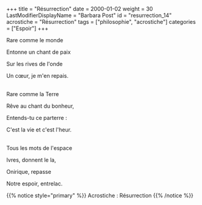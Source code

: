 +++
title = "Résurrection"
date = 2000-01-02
weight = 30
LastModifierDisplayName = "Barbara Post"
id = "resurrection_14"
acrostiche = "Résurrection"
tags = ["philosophie", "acrostiche"]
categories = ["Espoir"]
+++

Rare comme  le monde

Entonne un chant de paix

Sur les rives de l'onde

Un cœur, je m'en repais.

 \
Rare comme la Terre

Rêve au chant du bonheur,

Entends-tu ce parterre :

C'est la vie et c'est l'heur.

 \
Tous les mots de l'espace

Ivres, donnent le la,

Onirique, repasse

Notre espoir, entrelac.

{{% notice style="primary" %}}
Acrostiche : Résurrection
{{% /notice %}}
